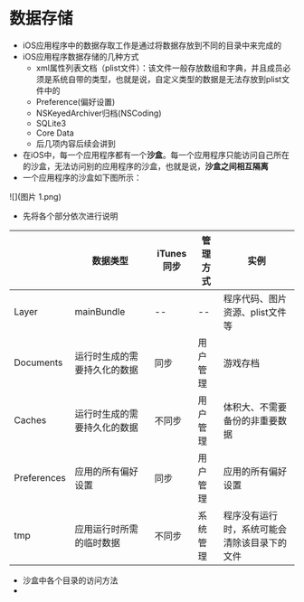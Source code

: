 #  数据存储
- iOS应用程序中的数据存取工作是通过将数据存放到不同的目录中来完成的
- iOS应用程序数据存储的几种方式
  - xml属性列表文档（plist文件）：该文件一般存放数组和字典，并且成员必须是系统自带的类型，也就是说，自定义类型的数据是无法存放到plist文件中的
  - Preference(偏好设置)
  - NSKeyedArchiver归档(NSCoding)
  - SQLite3
  - Core Data
  - 后几项内容后续会讲到
- 在iOS中，每一个应用程序都有一个**沙盒**。每一个应用程序只能访问自己所在的沙盒，无法访问别的应用程序的沙盒，也就是说，**沙盒之间相互隔离**
- 一个应用程序的沙盒如下图所示：

![](图片 1.png)
- 先将各个部分依次进行说明

|  | 数据类型 | iTunes同步 | 管理方式 | 实例 |
| -- | -- | -- | -- | -- |
| Layer | mainBundle | -- | -- | 程序代码、图片资源、plist文件等 |
| Documents | 运行时生成的需要持久化的数据 | 同步 | 用户管理 | 游戏存档 |
| Caches | 运行时生成的需要持久化的数据 | 不同步 | 用户管理 | 体积大、不需要备份的非重要数据 |
| Preferences | 应用的所有偏好设置 | 同步 | 用户管理 | 应用的所有偏好设置 |
| tmp | 应用运行时所需的临时数据 | 不同步 | 系统管理 | 程序没有运行时，系统可能会清除该目录下的文件 |

- 沙盒中各个目录的访问方法
- 
